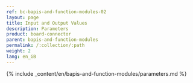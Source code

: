 ```yaml
---
ref: bc-bapis-and-function-modules-02
layout: page
title: Input and Output Values
description: Parameters
product: board-connector
parent: bapis-and-function-modules
permalink: /:collection/:path
weight: 2
lang: en_GB
---
```

{% include _content/en/bapis-and-function-modules/parameters.md %}